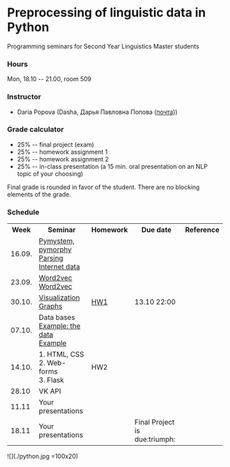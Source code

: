 # Preprocessing of linguistic data in Python

Programming seminars for Second Year Linguistics Master students

### Hours

Mon, 18.10 -- 21.00, room 509

### Instructor
* Daria Popova (Dasha, Дарья Павловна Попова ([почта](mailto:daschapopowa@gmail.com)))

### Grade calculator
* 25% -- final project (exam)
* 25% -- homework assignment 1
* 25% -- homework assignment 2
* 25% -- in-class presentation (a 15 min. oral presentation on an NLP topic of your choosing)

Final grade is rounded in favor of the student. There are no blocking elements of the grade. 

### Schedule
<table>
  <tr>
    <th>Week</th>
    <th>Seminar</th>
    <th>Homework</th>
    <th>Due date</th>
    <th>Reference</th>
  </tr>
   <tr>
    <td>16.09.</td>
    <td><a href="./PPSem1.ipynb">Pymystem, pymorphy</a><br>
    <a href="./PPSem2.ipynb">Parsing Internet data</a></td>
    <td></td>
    <td></td>
    <td>
    </td>
  </tr>
  <tr>
    <td>23.09.</td>
    <td><a href="./Word2vec(2).md">Word2vec</a><br>
      <a href="./Word2vec(2).ipynb">Word2vec</a>
    </td>
    <td></td>
    <td></td>
    <td>
    </td>
  </tr>
    <td>30.10.</td>
    <td><a href="./PPVisualization.ipynb">Visualization</a><br>
      <a href="./Networkx(1).ipynb">Graphs</a></td>
    <td><a href="./HW1.md">HW1</a></td>
    <td>13.10 22:00</td>
    <td></td>
   </tr>
    <tr>
    <td>07.10.</td>
    <td>Data bases<br>
      <a href="./nanai-vowels.csv">Example: the data</a><br>
  <a href="./dbexample(1).ipynb">Example</a></td>
    <td></td>
    <td></td>
    <td>
  </td>
  </tr>
    <tr>
    <td>14.10.</td>
    <td>1. HTML, CSS<br>
  2. Web-forms<br>
      3. Flask
  </td>
    <td> HW2 </td>
    <td></td>
    <td></td>
  </tr>
    <tr>
    <td>28.10</td>
    <td>VK API</td>
    <td></td>
    <td></td>
  </tr>
    <tr>
    <td>11.11</td>
    <td>Your presentations
  </td>
    <td></td>
    <td></td>
    <td></td>
  </tr>
  </tr>
    <tr>
    <td>18.11</td>
    <td>Your presentations</td>
    <td></td>
    <td>Final Project is due:triumph:</td>
    <td></td>
  </tr>
</table>

![](./python.jpg =100x20)
